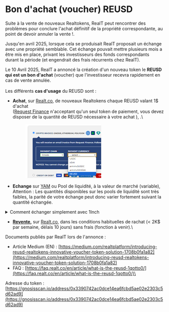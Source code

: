 # Bon d'achat (voucher) REUSD

Suite à la vente de nouveaux Realtokens, RealT peut rencontrer des problèmes pour conclure l'achat définitif de la propriété correspondante, au point de devoir annuler la vente !.

Jusqu'en avril 2025, lorsque cela se produisait RealT proposait un échange avec une propriété semblable. Cet échange pouvait mettre plusieurs mois a être mis en place, privant les investisseurs des fonds correspondants durant la période (et engendrait des frais récurrents chez RealT).

Le 10 Avril 2025, RealT a annoncé la création d'un nouveau token le **REUSD qui est un bon d'achat** (voucher) que  l'investisseur recevra rapidement en cas de vente annulée. \
\
Les différents **cas d'usage** du REUSD sont :&#x20;

*   **Achat**, sur [Realt.co](https://realt.co/), de nouveaux Realtokens chaque REUSD valant 1$ d'achat\
    &#x20;([Request Finance](acheter-des-realtokens/paiement-avec-request-finance.md) n'acceptant qu'un seul token de paiement, vous devez disposer de la quantité de REUSD nécessaire à votre achat ), .\


    <figure><img src="../.gitbook/assets/image (320).png" alt="" width="241"><figcaption></figcaption></figure>
* **Echange** sur [YAM](../defi-realt/dex-swap/yam.md) ou Pool de liquidité, à la valeur de marché (variable),\
  Attention : Les quantités disponibles sur les pools de liquidité sont très faibles, la parité de votre échange peut donc varier fortement suivant la quantité échangée.

<details>

<summary>Comment échanger simplement avec 1Inch</summary>

*   Se connecter à [https://app.1inch.io/fr/swap?src=100:USDC](https://app.1inch.io/fr/swap?src=100:USDC)

    <figure><img src="../.gitbook/assets/image (2).png" alt="" width="293"><figcaption></figcaption></figure>

-   cliquez sur « Sélectionner un token », et copier coller l’adresse du token REUSD

    ![](file:///C:/Users/Phil/AppData/Local/Temp/lu5000chkcwj.tmp/lu5000chkcwq_tmp_efd36195.gif) 0x3390742Ac0DCe14EA6Fcbd5Ae02e2303C5D62Ad9

    <figure><img src="../.gitbook/assets/image (4).png" alt="" width="346"><figcaption></figcaption></figure>

*   Cliquer sur le flèche centrale pour choisir le sens de votre échange (achat ou vente de REUSD), puis indiquer la valeur que vous souhaiter changer (ici 20).

    <figure><img src="../.gitbook/assets/image (5).png" alt="" width="556"><figcaption></figcaption></figure>
*   Ici, avec un cours à 1 REUSD = 0,836 USDC et par rapport à la parité 1:1 :

    * en cas de ventre de RESUD vous perdez 3,3 USDC (20 - 16,726)
    * en cas d’achat de REUSD vous gagnez 2,2 REUSD 22,235 - 20)

    Cette différence augmente avec le montant échangé. L'opération est donc à réserver pour de petits montants, compte tenu de la liquidité actuelle.

</details>

* [**Revente**](vendre-ses-realtokens.md)**,** sur [Realt.co](https://realt.co/), dans les conditions habituelles de rachat (< 2K$ par semaine, délais 10 jours) sans frais (fonction à venir).\


&#x20;Documents publiés par RealT lors de l'annonce :

* Article Medium (EN) : [https://medium.com/realtplatform/introducing-reusd-realtokens-innovative-voucher-token-solution-1708b0fa1a82](https://medium.com/realtplatform/introducing-reusd-realtokens-innovative-voucher-token-solution-1708b0fa1a82)
* FAQ : [https://faq.realt.co/en/article/what-is-the-reusd-1qotto0/](https://faq.realt.co/en/article/what-is-the-reusd-1qotto0/)\


Adresse du token : [https://gnosisscan.io/address/0x3390742ac0dce14ea6fcbd5ae02e2303c5d62ad9](https://gnosisscan.io/address/0x3390742ac0dce14ea6fcbd5ae02e2303c5d62ad9)

